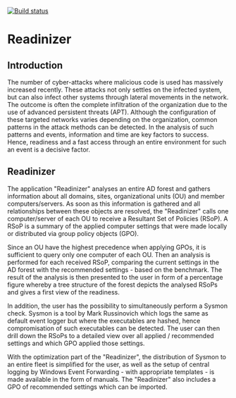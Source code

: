 [![Build status](https://dev.azure.com/cmattes/Readinizer/_apis/build/status/Readinizer-.NET-CI)](https://dev.azure.com/cmattes/Readinizer/_build/latest?definitionId=6)
# Readinizer
## Introduction
The number of cyber-attacks where malicious code is used has massively increased recently. These attacks not only settles on the infected system, but can also infect other systems through lateral movements in the network. The outcome is often the complete infiltration of the organization due to the use of advanced persistent threats (APT). Although the configuration of these targeted networks varies depending on the organization, common patterns in the attack methods can be detected. In the analysis of such patterns and events, information and time are key factors to success. Hence, readiness and a fast access through an entire environment for such an event is a decisive factor.
## Readinizer
The application "Readinizer" analyses an entire AD forest and gathers information about all domains, sites, organizational units (OU) and member computers/servers. As soon as this information is gathered and all relationships between these objects are resolved, the "Readinizer" calls one computer/server of each OU to receive a Resultant Set of Policies (RSoP). A RSoP is a summary of the applied computer settings that were made locally or distributed via group policy objects (GPO). 

Since an OU have the highest precedence when applying GPOs, it is sufficient to query only one computer of each OU. Then an analysis is performed for each received RSoP, comparing the current settings in the AD forest with the recommended settings - based on the benchmark. The result of the analysis is then presented to the user in form of a percentage figure whereby a tree structure of the forest depicts the analysed RSoPs and gives a first view of the readiness. 

In addition, the user has the possibility to simultaneously perform a Sysmon check. Sysmon is a tool by Mark Russinovich which logs the same as default event logger but where the executables are hashed, hence compromisation of such executables can be detected. The user can then drill down the RSoPs to a detailed view over all applied / recommended settings and which GPO applied those settings. 

With the optimization part of the "Readinizer", the distribution of Sysmon to an entire fleet is simplified for the user, as well as the setup of central logging by Windows Event Forwarding - with appropriate templates - is made available in the form of manuals. The "Readinizer" also includes a GPO of recommended settings which can be imported.
